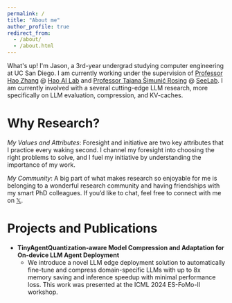 ```yaml
---
permalink: /
title: "About me"
author_profile: true
redirect_from: 
  - /about/
  - /about.html
---
```


What's up! I'm Jason, a 3rd-year undergrad studying computer engineering at UC San Diego. I am currently working under the supervision of [Professor Hao Zhang](https://cseweb.ucsd.edu/~haozhang/) @ [Hao AI Lab](https://hao-ai-lab.github.io/home/) and [Professor Tajana Šimunić Rosing](https://cseweb.ucsd.edu/~trosing/) @ [SeeLab](http://varys.ucsd.edu/). I am currently involved with a several cutting-edge LLM research, more specifically on LLM evaluation, compression, and KV-caches. 

**Why Research?**
======
*My Values and Attributes*:
Foresight and initiative are two key attributes that I practice every waking second. I channel my foresight into choosing the right problems to solve, and I fuel my initiative by understanding the importance of my work. 

*My Community*:
A big part of what makes research so enjoyable for me is belonging to a wonderful research community and having friendships with my smart PhD colleagues. If you’d like to chat, feel free to connect with me on [𝕏](https://jasonkongie.com/x).

**Projects and Publications**
======
- **TinyAgentQuantization-aware Model Compression and Adaptation for On-device LLM Agent Deployment**
  - We introduce a novel LLM edge deployment solution to automatically fine-tune and compress domain-specific LLMs with up to 8x memory saving and inference speedup with minimal performance loss. This work was presented at the ICML 2024 ES-FoMo-II workshop.
